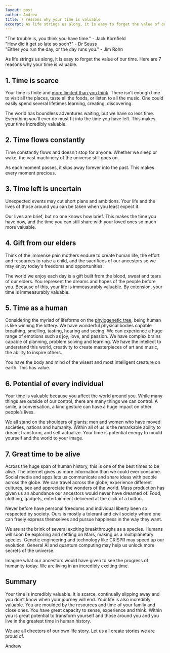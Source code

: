 ```yaml
---
layout: post
author: Andrew
title: 7 reasons why your time is valuable
excerpt: As life strings us along, it is easy to forget the value of our time. Here are 7 reasons why your time is valuable.
---
```


<div class="text-right mb-4">
<span class="font-italic">"The trouble is, you think you have time."</span> - Jack Kornfield 
</div>

<div class="text-right mb-4">
<span class="font-italic">"How did it get so late so soon?"</span> - Dr Seuss
</div>

<div class="text-right mb-4">
<span class="font-italic">"Either you run the day, or the day runs you."</span> - Jim Rohn
</div>

As life strings us along, it is easy to forget the value of our time. Here are 7 reasons why your time is valuable.

## 1. Time is scarce

Your time is finite and [more limited than you think](https://waitbutwhy.com/2014/05/life-weeks.html). There isn’t enough time to visit all the places, taste all the foods, or listen to all the music. One could easily spend several lifetimes learning, creating, discovering.  

The world has boundless adventures waiting, but we have so less time. Everything you'll ever do must fit into the time you have left. This makes your time incredibly valuable.

## 2. Time flows constantly

Time constantly flows and doesn't stop for anyone. Whether we sleep or wake, the vast machinery of the universe still goes on. 

As each moment passes, it slips away forever into the past. This makes every moment precious.

## 3. Time left is uncertain

Unexpected events may cut short plans and ambitions. Your life and the lives of those around you can be taken when you least expect it.

Our lives are brief, but no one knows how brief. This makes the time you have now, and the time you can still share with your loved ones so much more valuable.

## 4. Gift from our elders

Think of the immense pain mothers endure to create human life, the effort and resources to raise a child, and the sacrifices of our ancestors so we may enjoy today's freedoms and opportunities.

The world we enjoy each day is a gift built from the blood, sweat and tears of our elders. You represent the dreams and hopes of the people before you. Because of this, your life is immeasurably valuable. By extension, your time is immeasurably valuable.

## 5. Time as a human

Considering the myriad of lifeforms on the [phylogenetic tree](https://en.wikipedia.org/wiki/Phylogenetic_tree), being human is like winning the lottery. We have wonderful physical bodies capable breathing, smelling, tasting, hearing and seeing. We can experience a huge range of emotions such as joy, love, and passion. We have complex brains capable of planning, problem solving and learning. We have the intellect to understand this world, creativity to create masterpieces of art and music, the ability to inspire others.

You have the body and mind of the wisest and most intelligent creature on earth. This has value.

## 6. Potential of every individual

Your time is valuable because you affect the world around you. While many things are outside of our control, there are many things we can control. A smile, a conversation, a kind gesture can have a huge impact on other people’s lives.

We all stand on the shoulders of giants; men and women who have moved societies, nations and humanity. Within all of us is the remarkable ability to dream, transform, and self actualize. Your time is potential energy to mould yourself and the world to your image.

## 7. Great time to be alive

Across the huge span of human history, this is one of the best times to be alive. The internet gives us more information than we could ever consume. Social media and apps lets us communicate and share ideas with people across the globe. We can travel across the globe, experience different cultures, see and appreciate the wonders of the world. Mass production has given us an abundance our ancestors would never have dreamed of. Food, clothing, gadgets, entertainment delivered at the click of a button.

Never before have personal freedoms and individual liberty been so respected by society. Ours is mostly a tolerant and civil society where one can freely express themselves and pursue happiness in the way they want.

We are at the brink of several exciting breakthroughs as a species. Humans will soon be exploring and settling on Mars, making us a multiplanetary species. Genetic engineering and technology like CRISPR may speed up our evolution. General AI and quantum computing may help us unlock more secrets of the universe.

Imagine what our ancestors would have given to see the progress of humanity today. We are living in an incredibly exciting time.

## Summary

Your time is incredibly valuable. It is scarce, continually slipping away and you don’t know when your journey will end. Your life is also incredibly valuable. You are moulded by the resources and time of your family and close ones. You have great capacity to sense, experience and think. Within you is great potential to transform yourself and those around you and you live in the greatest time in human history.

We are all directors of our own life story. Let us all create stories we are proud of.

Andrew
